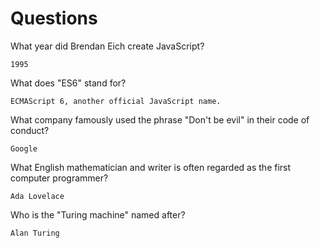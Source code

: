 # Questions

What year did Brendan Eich create JavaScript?

```
1995
```

What does "ES6" stand for?

```
ECMAScript 6, another official JavaScript name.  
```

What company famously used the phrase "Don't be evil" in their code of conduct?

```
Google
```

What English mathematician and writer is often regarded as the first computer programmer?

```
Ada Lovelace
```

Who is the "Turing machine" named after?

```
Alan Turing
```
